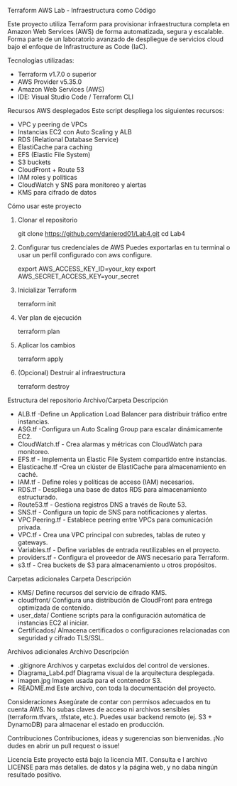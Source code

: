 Terraform AWS Lab - Infraestructura como Código

Este proyecto utiliza Terraform para provisionar infraestructura completa en Amazon Web Services (AWS) de forma automatizada, segura y escalable. Forma parte de un laboratorio avanzado de despliegue de servicios cloud bajo el enfoque de Infrastructure as Code (IaC).

Tecnologías utilizadas:
- Terraform v1.7.0 o superior
- AWS Provider v5.35.0
- Amazon Web Services (AWS)
- IDE: Visual Studio Code / Terraform CLI

Recursos AWS desplegados
Este script despliega los siguientes recursos:
-	VPC y peering de VPCs
-	Instancias EC2 con Auto Scaling y ALB
-	RDS (Relational Database Service)
-	ElastiCache para caching
-	EFS (Elastic File System)
-	S3 buckets
-	CloudFront + Route 53
-	IAM roles y políticas
-	CloudWatch y SNS para monitoreo y alertas
-	KMS para cifrado de datos

Cómo usar este proyecto
1.	Clonar el repositorio

	git clone https://github.com/danierod01/Lab4.git
	cd Lab4

2.	Configurar tus credenciales de AWS
Puedes exportarlas en tu terminal o usar un perfil configurado con aws configure.

	export AWS_ACCESS_KEY_ID=your_key
	export AWS_SECRET_ACCESS_KEY=your_secret

3.	Inicializar Terraform

	terraform init

4.	Ver plan de ejecución

	terraform plan

5.	Aplicar los cambios

	terraform apply

6.	(Opcional) Destruir al infraestructura

	terraform destroy


Estructura del repositorio
Archivo/Carpeta  	Descripción
- ALB.tf	           -Define un Application Load Balancer para distribuir tráfico entre instancias.
- ASG.tf	           -Configura un Auto Scaling Group para escalar dinámicamente EC2.
- CloudWatch.tf     - Crea alarmas y métricas con CloudWatch para monitoreo.
- EFS.tf	           - Implementa un Elastic File System compartido entre instancias.
- Elasticache.tf	    -Crea un clúster de ElastiCache para almacenamiento en caché.
- IAM.tf	           - Define roles y políticas de acceso (IAM) necesarios.
- RDS.tf	           - Despliega una base de datos RDS para almacenamiento estructurado.
- Route53.tf        - Gestiona registros DNS a través de Route 53.
- SNS.tf	          - Configura un topic de SNS para notificaciones y alertas.
- VPC Peering.tf	  - Establece peering entre VPCs para comunicación privada.
- VPC.tf	          - Crea una VPC principal con subredes, tablas de ruteo y gateways.
- Variables.tf      - Define variables de entrada reutilizables en el proyecto.
- providers.tf	     - Configura el proveedor de AWS necesario para Terraform.
- s3.tf	            - Crea buckets de S3 para almacenamiento u otros propósitos.

Carpetas adicionales
Carpeta	          Descripción
- KMS/	             Define recursos del servicio de cifrado KMS.
- cloudfront/	      Configura una distribución de CloudFront para entrega optimizada de contenido.
- user_data/	       Contiene scripts para la configuración automática de instancias EC2 al iniciar.
- Certificados/	    Almacena certificados o configuraciones relacionadas con seguridad y cifrado TLS/SSL.

Archivos adicionales
Archivo	          Descripción
- .gitignore	       Archivos y carpetas excluidos del control de versiones.
- Diagrama_Lab4.pdf	Diagrama visual de la arquitectura desplegada.
- imagen.jpg	       Imagen usada para el contenedor S3.
- README.md	        Este archivo, con toda la documentación del proyecto.

Consideraciones
Asegúrate de contar con permisos adecuados en tu cuenta AWS.
No subas claves de acceso ni archivos sensibles (terraform.tfvars, .tfstate, etc.).
Puedes usar backend remoto (ej. S3 + DynamoDB) para almacenar el estado en producción.
	
Contribuciones
Contribuciones, ideas y sugerencias son bienvenidas. ¡No dudes en abrir un pull request o issue!

Licencia
Este proyecto está bajo la licencia MIT. Consulta e	l archivo LICENSE para más detalles.
de datos y la página web, y no daba ningún resultado positivo.



